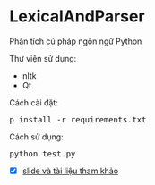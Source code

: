 # LexicalAndParser
Phân tích cú pháp ngôn ngữ Python

Thư viện sử dụng:
* nltk
* Qt

Cách cài đặt:
<pre>p install -r requirements.txt</pre>

Cách sử dụng:
<pre>python test.py</pre>

- [x] [slide và tài liệu tham khảo][1]

[1]:https://github.com/danhhuynh25029/LexicalAndParser/tree/master/slide%20v%C3%A0%20t%C3%A0i%20li%E1%BB%87u%20tham%20kh%E1%BA%A3o

